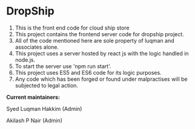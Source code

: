 # DropShip
1. This is the front end code for cloud ship store
2. This project contains the frontend server code for dropship project.
3. All of the code mentioned here are sole property of luqman and associates alone.
4. This project uses a server hosted by react js with the logic handled in node.js.
5. To start the server use 'npm run start'.
6. This project uses ES5 and ES6 code for its logic purposes.
7. Any code which has been forged or found under malpractises will be subjected to legal action.

**Current maintainers:**

Syed Luqman Hakkim (Admin)

Akilash P Nair (Admin)
